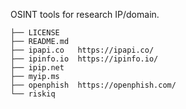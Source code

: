 OSINT tools for research IP/domain.

```
├── LICENSE
├── README.md
├── ipapi.co   https://ipapi.co/
├── ipinfo.io  https://ipinfo.io/
├── ipip.net
├── myip.ms
├── openphish  https://openphish.com/
└── riskiq
```
